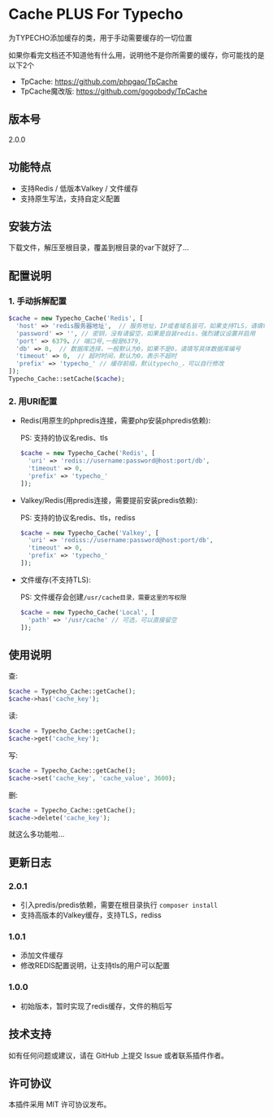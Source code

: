 # Cache PLUS For Typecho

为TYPECHO添加缓存的类，用于手动需要缓存的一切位置

如果你看完文档还不知道他有什么用，说明他不是你所需要的缓存，你可能找的是以下2个

- TpCache: https://github.com/phpgao/TpCache
- TpCache魔改版: https://github.com/gogobody/TpCache

## 版本号
  2.0.0

## 功能特点

- 支持Redis / 低版本Valkey / 文件缓存 
- 支持原生写法，支持自定义配置

## 安装方法

下载文件，解压至根目录，覆盖到根目录的var下就好了...

## 配置说明

### 1. 手动拆解配置

```php
$cache = new Typecho_Cache('Redis', [
  'host' => 'redis服务器地址',  // 服务地址，IP或者域名皆可，如果支持TLS，请填tls://redis服务器地址
  'password' => '', // 密钥，没有请留空，如果是自装redis，强烈建议设置并启用
  'port' => 6379，// 端口号,一般是6379, 
  'db' => 0,  // 数据库选择，一般默认为0，如果不是0，请填写具体数据库编号 
  'timeout' => 0,  // 超时时间，默认为0，表示不超时
  'prefix' => 'typecho_' // 缓存前缀，默认typecho_，可以自行修改
]);
Typecho_Cache::setCache($cache);
```
### 2. 用URI配置

- Redis(用原生的phpredis连接，需要php安装phpredis依赖):

  PS: 支持的协议名redis、tls

  ```php
  $cache = new Typecho_Cache('Redis', [
    'uri' => 'redis://username:password@host:port/db',
    'timeout' => 0,
    'prefix' => 'typecho_'
  ]);
  ```

- Valkey/Redis(用predis连接，需要提前安装predis依赖):

  PS: 支持的协议名redis、tls，rediss

  ```php
  $cache = new Typecho_Cache('Valkey', [
    'uri' => 'rediss://username:password@host:port/db',
    'timeout' => 0,
    'prefix' => 'typecho_'
  ]);
  ```

- 文件缓存(不支持TLS):

  PS: 文件缓存会创建`/usr/cache目录，需要这里的写权限`

  ```php
  $cache = new Typecho_Cache('Local', [
    'path' => '/usr/cache' // 可选，可以直接留空
  ]);

## 使用说明

查:
```php
$cache = Typecho_Cache::getCache();
$cache->has('cache_key');
```

读:
```php
$cache = Typecho_Cache::getCache();
$cache->get('cache_key');
```

写:
```php
$cache = Typecho_Cache::getCache();
$cache->set('cache_key', 'cache_value', 3600);
```

删:
```php
$cache = Typecho_Cache::getCache();
$cache->delete('cache_key');
```

就这么多功能啦...

## 更新日志

### 2.0.1
  
  - 引入predis/predis依赖，需要在根目录执行 `composer install`
  - 支持高版本的Valkey缓存，支持TLS，rediss

### 1.0.1

  - 添加文件缓存
  - 修改REDIS配置说明，让支持tls的用户可以配置

### 1.0.0
  - 初始版本，暂时实现了redis缓存，文件的稍后写

## 技术支持

如有任何问题或建议，请在 GitHub 上提交 Issue 或者联系插件作者。

## 许可协议

本插件采用 MIT 许可协议发布。

